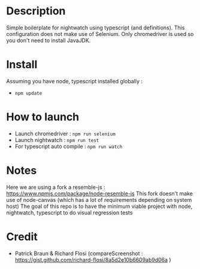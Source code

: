 # Description

Simple boilerplate for nightwatch using typescript (and definitions). This configuration does not make use of Selenium. Only chromedriver is used so you don't need to install JavaJDK. 

# Install

Assuming you have node, typescript installed globally :
* `npm update`

# How to launch  

- Launch chromedriver : `npm run selenium`
- Launch nightwatch : `npm run test`
- For typescript auto compile : `npm run watch`

# Notes

Here we are using a fork a resemble-js : https://www.npmjs.com/package/node-resemble-js
This fork doesn't make use of node-canvas (which has a lot of requirements depending on system host)
The goal of this repo is to have the minimum viable project with node, nightwatch, typescript to do visual regression tests

# Credit

* Patrick Braun & Richard Flosi (compareScreenshot : https://gist.github.com/richard-flosi/8a5d2e10b6609ab9d06a )